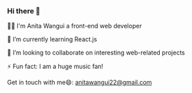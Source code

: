 ### Hi there 👋
👩‍🔧 I'm Anita Wangui a front-end web developer

🌱 I’m currently learning React.js

👯 I’m looking to collaborate on interesting web-related projects

⚡ Fun fact: I am a huge music fan!

Get in touch with me😄: anitawangui22@gmail.com

<!--
**awangui/awangui** is a ✨ _special_ ✨ repository because its `README.md` (this file) appears on your GitHub profile.

Here are some ideas to get you started:

- 🔭 I’m currently working on ...
- 🌱 I’m currently learning ...
- 👯 I’m looking to collaborate on ...
- 🤔 I’m looking for help with ...
- 💬 Ask me about ...

-->
